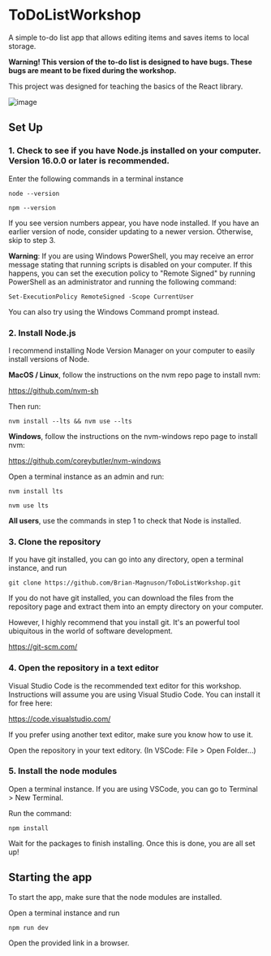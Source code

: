 # ToDoListWorkshop

A simple to-do list app that allows editing items and saves items to local storage.

**Warning! This version of the to-do list is designed to have bugs. These bugs are meant to be fixed during the workshop.**

This project was designed for teaching the basics of the React library.

![image](https://user-images.githubusercontent.com/92892499/212929168-e8082df4-62b4-4996-b291-cb736e3dce52.png)

## Set Up

### 1. Check to see if you have Node.js installed on your computer. Version 16.0.0 or later is recommended.

Enter the following commands in a terminal instance
```
node --version
```
```
npm --version
```
If you see version numbers appear, you have node installed. 
If you have an earlier version of node, consider updating to a newer version.
Otherwise, skip to step 3.

**Warning**: If you are using Windows PowerShell, you may receive an error message stating that running scripts is disabled on your computer.
If this happens, you can set the execution policy to "Remote Signed" by running PowerShell as an administrator and running the following command:
```
Set-ExecutionPolicy RemoteSigned -Scope CurrentUser
```
You can also try using the Windows Command prompt instead.

### 2. Install Node.js

I recommend installing Node Version Manager on your computer to easily install versions of Node.

**MacOS / Linux**, follow the instructions on the nvm repo page to install nvm:

https://github.com/nvm-sh

Then run:
```
nvm install --lts && nvm use --lts
```

**Windows**, follow the instructions on the nvm-windows repo page to install nvm:

https://github.com/coreybutler/nvm-windows

Open a terminal instance as an admin and run:
```
nvm install lts
```
```
nvm use lts
```

**All users**, use the commands in step 1 to check that Node is installed.

### 3. Clone the repository

If you have git installed, you can go into any directory, open a terminal instance, and run

```
git clone https://github.com/Brian-Magnuson/ToDoListWorkshop.git
```

If you do not have git installed, you can download the files from the repository page and extract them into an empty directory on your computer.

However, I highly recommend that you install git. It's an powerful tool ubiquitous in the world of software development.

https://git-scm.com/

### 4. Open the repository in a text editor

Visual Studio Code is the recommended text editor for this workshop.
Instructions will assume you are using Visual Studio Code.
You can install it for free here:

https://code.visualstudio.com/

If you prefer using another text editor, make sure you know how to use it. 

Open the repository in your text editory. (In VSCode: File > Open Folder...)

### 5. Install the node modules

Open a terminal instance. If you are using VSCode, you can go to Terminal > New Terminal.

Run the command:
```
npm install
```

Wait for the packages to finish installing. Once this is done, you are all set up!

## Starting the app

To start the app, make sure that the node modules are installed.

Open a terminal instance and run
```
npm run dev
```
Open the provided link in a browser.